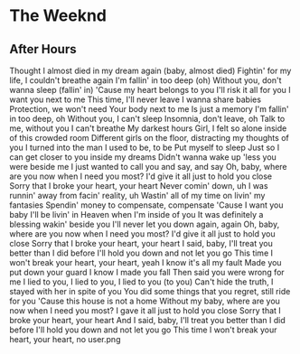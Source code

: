 # The Weeknd
## After Hours
Thought I almost died in my dream again (baby, almost died)
Fightin' for my life, I couldn't breathe again
I'm fallin' in too deep (oh)
Without you, don't wanna sleep (fallin' in)
'Cause my heart belongs to you
I'll risk it all for you
I want you next to me
This time, I'll never leave
I wanna share babies
Protection, we won't need
Your body next to me
Is just a memory
I'm fallin' in too deep, oh
Without you, I can't sleep
Insomnia, don't leave, oh
Talk to me, without you I can't breathe
My darkest hours
Girl, I felt so alone inside of this crowded room
Different girls on the floor, distracting my thoughts of you
I turned into the man I used to be, to be
Put myself to sleep
Just so I can get closer to you inside my dreams
Didn't wanna wake up 'less you were beside me
I just wanted to call you and say, and say
Oh, baby, where are you now when I need you most?
I'd give it all just to hold you close
Sorry that I broke your heart, your heart
Never comin' down, uh
I was runnin' away from facin' reality, uh
Wastin' all of my time on livin' my fantasies
Spendin' money to compensate, compensate
'Cause I want you baby
I'll be livin' in Heaven when I'm inside of you
It was definitely a blessing wakin' beside you
I'll never let you down again, again
Oh, baby, where are you now when I need you most?
I'd give it all just to hold you close
Sorry that I broke your heart, your heart
I said, baby, I'll treat you better than I did before
I'll hold you down and not let you go
This time I won't break your heart, your heart, yeah
I know it's all my fault
Made you put down your guard
I know I made you fall
Then said you were wrong for me
I lied to you, I lied to you, I lied to you (to you)
Can't hide the truth, I stayed with her in spite of you
You did some things that you regret, still ride for you
'Cause this house is not a home
Without my baby, where are you now when I need you most?
I gave it all just to hold you close
Sorry that I broke your heart, your heart
And I said, baby, I'll treat you better than I did before
I'll hold you down and not let you go
This time I won't break your heart, your heart, no
user.png

